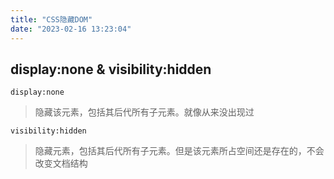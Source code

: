 ```yaml
---
title: "CSS隐藏DOM"
date: "2023-02-16 13:23:04"
---
```




## display:none & visibility:hidden

`display:none`
> 隐藏该元素，包括其后代所有子元素。就像从来没出现过

`visibility:hidden`
> 隐藏元素，包括其后代所有子元素。但是该元素所占空间还是存在的，不会改变文档结构